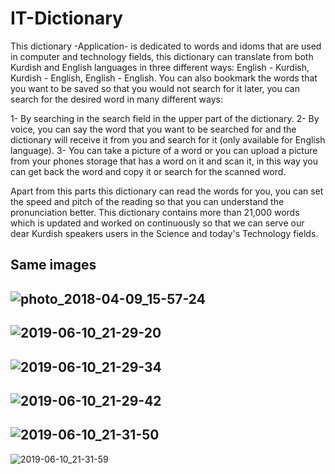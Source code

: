 # IT-Dictionary

This dictionary -Application- is dedicated to words and idoms that are used in computer and technology fields, this dictionary can translate from both Kurdish and English languages in three different ways: English - Kurdish, Kurdish - English, English - English. You can also bookmark the words that you want to be saved so that you would not search for it later, you can search for the desired word in many different ways: 

1- By searching in the search field in the upper part of the dictionary. 
2- By voice, you can say the word that you want to be searched for and the dictionary will receive it from you and search for it (only available for English language). 
3- You can take a picture of a word or you can upload a picture from your phones storage that has a word on it and scan it, in this way you can get back the word and copy it or search for the scanned word. 

Apart from this parts this dictionary can read the words for you, you can set the speed and pitch of the reading so that you can understand the pronunciation better. This dictionary contains more than 21,000 words which is updated and worked on continuously so that we can serve our dear Kurdish speakers users in the Science and today's Technology fields.

Same images
--
![photo_2018-04-09_15-57-24](https://user-images.githubusercontent.com/38315417/59217438-a0daf380-8bc6-11e9-9004-4d7d33aa201e.jpg)
--
![2019-06-10_21-29-20](https://user-images.githubusercontent.com/38315417/59217799-6de52f80-8bc7-11e9-8375-d55c1e4a7001.png)
--
![2019-06-10_21-29-34](https://user-images.githubusercontent.com/38315417/59217800-6de52f80-8bc7-11e9-9950-824e8ef4541e.png)
--
![2019-06-10_21-29-42](https://user-images.githubusercontent.com/38315417/59217801-6de52f80-8bc7-11e9-9380-623f5db26e25.png)
--
![2019-06-10_21-31-50](https://user-images.githubusercontent.com/38315417/59217803-6e7dc600-8bc7-11e9-96ab-f29b27dbda7b.png)
--
![2019-06-10_21-31-59](https://user-images.githubusercontent.com/38315417/59217805-6e7dc600-8bc7-11e9-8b8e-41a66133e5a8.png)

